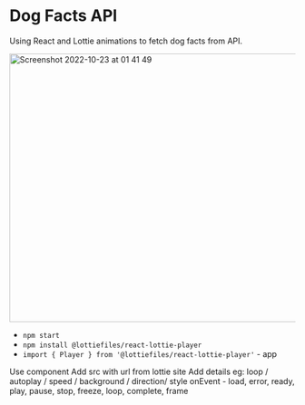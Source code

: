 # Dog Facts API

Using React and Lottie animations to fetch dog facts from API.

<img width="774" height="474" alt="Screenshot 2022-10-23 at 01 41 49" src="https://user-images.githubusercontent.com/79761202/197367733-f72edcfd-4c63-4fec-857b-7d8ec648ac35.png">

- `npm start`
- `npm install @lottiefiles/react-lottie-player`
- `import { Player } from '@lottiefiles/react-lottie-player'` - app

Use component <player/>
Add src with url from lottie site
Add details eg:
loop / autoplay / speed / background / direction/ style 
onEvent - load, error, ready, play, pause, stop, freeze, loop, complete, frame


